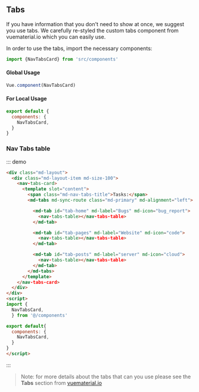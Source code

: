 ## Tabs

If you have information that you don't need to show at once, we suggest you use tabs. We carefully re-styled the custom tabs component from vuematerial.io which you can easily use.

In order to use the tabs, import the necessary components:

```js
import {NavTabsCard} from 'src/components'
```

#### Global Usage

```js
Vue.component(NavTabsCard)
```
#### For Local Usage

```js
export default {
  components: {
    NavTabsCard,
  }
}

```

### Nav Tabs table

::: demo
```html
<div class="md-layout">
  <div class="md-layout-item md-size-100">
    <nav-tabs-card>
      <template slot="content">
        <span class="md-nav-tabs-title">Tasks:</span>
        <md-tabs md-sync-route class="md-primary" md-alignment="left">

          <md-tab id="tab-home" md-label="Bugs" md-icon="bug_report">
            <nav-tabs-table></nav-tabs-table>
          </md-tab>

          <md-tab id="tab-pages" md-label="Website" md-icon="code">
            <nav-tabs-table></nav-tabs-table>
          </md-tab>

          <md-tab id="tab-posts" md-label="server" md-icon="cloud">
            <nav-tabs-table></nav-tabs-table>
          </md-tab>
        </md-tabs>
      </template>
    </nav-tabs-card>
  </div>
</div>
<script>
import {
  NavTabsCard,
  } from '@/components'

export default{
  components: {
    NavTabsCard,
  }
}
</script>
```
:::

> Note: for more details about the tabs that can you use please see the **Tabs** section from [vuematerial.io](https://vuematerial.io/components/tabs/)
